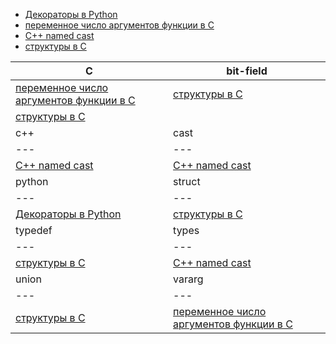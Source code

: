 <link rel="stylesheet" type="text/css" href="solarized-dark.css" />

* [Декораторы в Python](https://pimiento.github.io/decorators.html "Декораторы в Python")
* [переменное число аргументов функции в C](https://pimiento.github.io/c_varargs.html "переменное число аргументов функции в C")
* [C++ named cast](https://pimiento.github.io/cast.html "C++ named cast")
* [структуры в C](https://pimiento.github.io/c_structures.html "структуры в C")








C|bit-field
--- |---
[переменное число аргументов функции в C](https://pimiento.github.io/c_varargs.html "переменное число аргументов функции в C")|[структуры в C](https://pimiento.github.io/c_structures.html "структуры в C")
[структуры в C](https://pimiento.github.io/c_structures.html "структуры в C")|
c++|cast
--- |---
[C++ named cast](https://pimiento.github.io/cast.html "C++ named cast")|[C++ named cast](https://pimiento.github.io/cast.html "C++ named cast")
python|struct
--- |---
[Декораторы в Python](https://pimiento.github.io/decorators.html "Декораторы в Python")|[структуры в C](https://pimiento.github.io/c_structures.html "структуры в C")
typedef|types
--- |---
[структуры в C](https://pimiento.github.io/c_structures.html "структуры в C")|[C++ named cast](https://pimiento.github.io/cast.html "C++ named cast")
union|vararg
--- |---
[структуры в C](https://pimiento.github.io/c_structures.html "структуры в C")|[переменное число аргументов функции в C](https://pimiento.github.io/c_varargs.html "переменное число аргументов функции в C")

